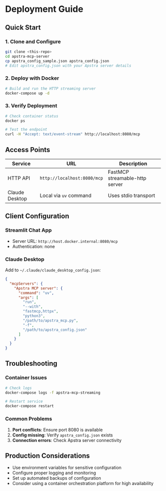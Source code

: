 # Deployment Guide

## Quick Start

### 1. Clone and Configure
```bash
git clone <this-repo>
cd apstra-mcp-server
cp apstra_config_sample.json apstra_config.json
# Edit apstra_config.json with your Apstra server details
```

### 2. Deploy with Docker
```bash
# Build and run the HTTP streaming server
docker-compose up -d
```

### 3. Verify Deployment
```bash
# Check container status
docker ps

# Test the endpoint
curl -H "Accept: text/event-stream" http://localhost:8080/mcp
```

## Access Points

| Service | URL | Description |
|---------|-----|-------------|
| HTTP API | `http://localhost:8080/mcp` | FastMCP streamable-http server |
| Claude Desktop | Local via `uv` command | Uses stdio transport |

## Client Configuration

### Streamlit Chat App
- Server URL: `http://host.docker.internal:8080/mcp`
- Authentication: none

### Claude Desktop
Add to `~/.claude/claude_desktop_config.json`:
```json
{
  "mcpServers": {
    "Apstra MCP server": {
      "command": "uv",
      "args": [
        "run",
        "--with",
        "fastmcp,httpx",
        "python3",
        "/path/to/apstra_mcp.py",
        "-f",
        "/path/to/apstra_config.json"
      ]
    }
  }
}
```

## Troubleshooting

### Container Issues
```bash
# Check logs
docker-compose logs -f apstra-mcp-streaming

# Restart service
docker-compose restart
```

### Common Problems
1. **Port conflicts**: Ensure port 8080 is available
2. **Config missing**: Verify `apstra_config.json` exists
3. **Connection errors**: Check Apstra server connectivity

## Production Considerations

- Use environment variables for sensitive configuration
- Configure proper logging and monitoring
- Set up automated backups of configuration
- Consider using a container orchestration platform for high availability